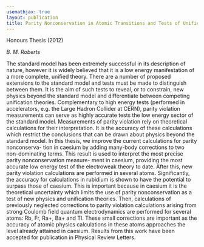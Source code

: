 ```yaml
---
usemathjax: true
layout: publication
title: Parity Nonconservation in Atomic Transitions and Tests of Unification Theories
---
```


Honours Thesis (2012)

_B. M. Roberts_






The standard model has been extremely successful in its description of nature, however it is widely believed that it is a low energy manifestation of a more complete, unified theory. There are a number of proposed extensions to the standard model and tests must be made to distinguish between them. It is the aim of such tests to reveal, or to constrain, new physics beyond the standard model and differentiate between competing unification theories. Complementary to high energy tests (performed in accelerators, e.g. the Large Hadron Collider at CERN), parity violation measurements can serve as highly accurate tests the low energy sector of the standard model. Measurements of parity violation rely on theoretical calculations for their interpretation. It is the accuracy of these calculations which restrict the conclusions that can be drawn about physics beyond the standard model. In this thesis, we improve the current calculations for parity nonconserva- tion in caesium by adding many-body corrections to two non-dominating terms. This result is used to interpret the most precise parity nonconservation measure- ment in caesium, providing the most accurate low energy test of the electroweak theory to date. After this, new parity violation calculations are performed in several atoms. Significantly, the accuracy for calculations in rubidium is shown to have the potential to surpass those of caesium. This is important because in caesium it is the theoretical uncertainty which limits the use of parity nonconservation as a test of new physics and unification theories. Then, calculations of previously neglected corrections to parity violation calculations arising from strong Coulomb field quantum electrodynamics are performed for several atoms: Rb, Fr, Ra+, Ba+ and Tl. These small corrections are important as the accuracy of atomic physics calculations in these atoms approaches the level already attained in caesium. Results from this work have been accepted for publication in Physical Review Letters.

